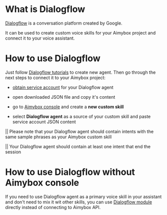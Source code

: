 # What is Dialogflow

[Dialogflow](https://dialogflow.com) is a conversation platform created by Google.

It can be used to create custom voice skills for your Aimybox project and connect it to your voice assistant.

# How to use Dialogflow

Just follow [Dialogflow tutorials](https://dialogflow.com/docs/tutorial-build-an-agent) to create new agent. Then go through the next steps to connect it to your Aimybox project:

* [obtain service account](https://dialogflow.com/docs/reference/v2-auth-setup) for your Dialogflow agent

* open downloaded JSON file and copy it's content

* go to [Aimybox console](https://app.aimybox.com) and create a **new custom skill**

* select **Dialogflow agent** as a source of your custom skill and paste service account JSON content

|| Please note that your Dialogflow agent should contain intents with the same sample phrases as your Aimybox custom skill

|| Your Dialogflow agent should contain at least one intent that end the session

# How to use Dialogflow without Aimybox console

If you need to use Dialogflow agent as a primary voice skill in your assistant and don't need to mix it wit other skills, you can use [Dialogflow module](https://github.com/just-ai/aimybox-android-sdk/tree/master/dialogflow-api) directly instead of connecting to Aimybox API.
